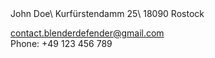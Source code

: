 <div class="contact-information" markdown>
John Doe\
Kurfürstendamm 25\
18090 Rostock

<div class="additional-information">

<a href="mailto:contact.blenderdefender@gmail.com">contact.blenderdefender@gmail.com</a>\
Phone: +49 123 456 789

</div>

</div>
